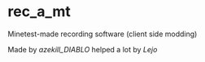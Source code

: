 # rec_a_mt
Minetest-made recording software (client side modding)

Made by *azekill_DIABLO* helped a lot by *Lejo*
